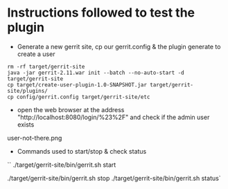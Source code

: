 # Instructions followed to test the plugin

- Generate a new gerrit site, cp our gerrit.config & the plugin generate to create a user

```
rm -rf target/gerrit-site
java -jar gerrit-2.11.war init --batch --no-auto-start -d target/gerrit-site
cp target/create-user-plugin-1.0-SNAPSHOT.jar target/gerrit-site/plugins/
cp config/gerrit.config target/gerrit-site/etc
```

- open the web browser at the address "http://localhost:8080/login/%23%2F" and check if the admin user exists

user-not-there.png

- Commands used to start/stop & check status 

``
./target/gerrit-site/bin/gerrit.sh start

./target/gerrit-site/bin/gerrit.sh stop
./target/gerrit-site/bin/gerrit.sh status`
```
